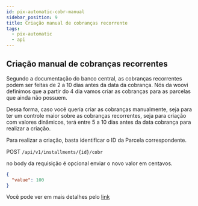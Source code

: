 ```yaml
---
id: pix-automatic-cobr-manual
sidebar_position: 9
title: Criação manual de cobranças recorrente
tags:
  - pix-automatic
  - api
---
```


## Criação manual de cobranças recorrentes

Segundo a documentação do banco central, as cobranças recorrentes podem ser feitas de 2 a 10 dias antes da data da cobrança. Nós da woovi definimos que a partir do 4 dia vamos criar as cobranças para as parcelas que ainda não possuem. 

Dessa forma, caso você queria criar as cobranças manualmente, seja para ter um controle maior sobre as cobranças recorrentes, seja para criação com valores dinâmicos, terá entre 5 a 10 dias antes da data cobrança para realizar a criação.

Para realizar a criação, basta identificar o ID da Parcela correspondente.

POST `/api/v1/installments/{id}/cobr`

no body da requisição é opcional enviar o novo valor em centavos.

```json
{
  "value": 100
}
```

Você pode ver em mais detalhes pelo [link](https://developers.woovi.com/api#tag/CobR)
